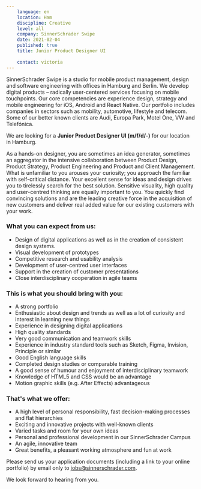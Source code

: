 ```yaml
---
    language: en
    location: Ham
    discipline: Creative
    level: all
    company: SinnerSchrader Swipe
    date: 2021-02-04
    published: true
    title: Junior Product Designer UI
     
    contact: victoria
---
```


SinnerSchrader Swipe is a studio for mobile product management, design and software engineering with offices in Hamburg and Berlin. We develop digital products – radically user-centered services focusing on mobile touchpoints. Our core competencies are experience design, strategy and mobile engineering for iOS, Android and React Native. Our portfolio includes companies in sectors such as mobility, automotive, lifestyle and telecom. Some of our better known clients are Audi, Europa Park, Motel One, VW and Telefónica.

We are looking for a **Junior Product Designer UI (m/f/d/-)** for our location in Hamburg.

As a hands-on designer, you are sometimes an idea generator, sometimes an aggregator in the intensive collaboration between Product Design, Product Strategy, Product Engineering and Product and Client Management. What is unfamiliar to you arouses your curiosity; you approach the familiar with self-critical distance. Your excellent sense for ideas and design drives you to tirelessly search for the best solution. Sensitive visuality, high quality and user-centred thinking are equally important to you. You quickly find convincing solutions and are the leading creative force in the acquisition of new customers and deliver real added value for our existing customers with your work.

### What you can expect from us:

- Design of digital applications as well as in the creation of consistent design systems.
- Visual development of prototypes
- Competitive research and usability analysis
- Development of user-centred user interfaces
- Support in the creation of customer presentations
- Close interdisciplinary cooperation in agile teams 

### This is what you should bring with you:

- A strong portfolio
- Enthusiastic about design and trends as well as a lot of curiosity and interest in learning new things 
- Experience in designing digital applications 
- High quality standards
- Very good communication and teamwork skills
- Experience in industry standard tools such as Sketch, Figma, Invision, Principle or similar
- Good English language skills
- Completed design studies or comparable training
- A good sense of humour and enjoyment of interdisciplinary teamwork
- Knowledge of HTML5 and CSS would be an advantage
- Motion graphic skills (e.g. After Effects) advantageous

### That's what we offer:

- A high level of personal responsibility, fast decision-making processes and flat hierarchies
- Exciting and innovative projects with well-known clients
- Varied tasks and room for your own ideas
- Personal and professional development in our SinnerSchrader Campus
- An agile, innovative team
- Great benefits, a pleasant working atmosphere and fun at work

Please send us your application documents (including a link to your online portfolio) by email only to <jobs@sinnerschrader.com>. 
 
We look forward to hearing from you.
